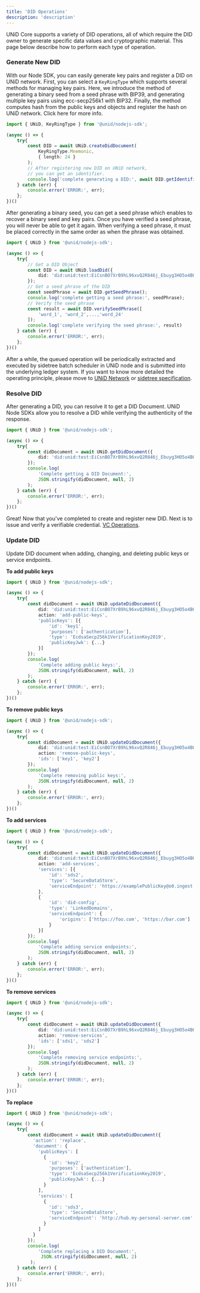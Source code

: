 ```yaml
---
title: 'DID Operations'
description: 'description'
---
```


UNiD Core supports a variety of DID operations, all of which require the DID owner to generate specific data values and cryptographic material. This page below describe how to perform each type of operation.

### Generate New DID

With our Node SDK, you can easily generate key pairs and register a DID on UNiD network. First, you can select a `KeyRingType` which supports several methods for managing key pairs. Here, we introduce the method of generating a binary seed from a seed phrase with BIP39, and generating multiple key pairs using ecc-secp256k1 with BIP32. Finally, the method computes hash from the public keys and objects and register the hash on UNiD network. Click here for more info.

```ts
import { UNiD, KeyRingType } from '@unid/nodejs-sdk';

(async () => {
	try{
	    const DID = await UNiD.createDidDocument(
			KeyRingType.Mnemonic,
			{ length: 24 }
		);
		// After registering new DID on UNiD network,
		// you can get an identifier.
		console.log('complete generating a DID:', await DID.getIdentifier());
	} catch (err) {
	    console.error('ERROR:', err);
	};
})()
```

After generating a binary seed, you can get a seed phrase which enables to recover a binary seed and key pairs. Once you have verified a seed phrase, you will never be able to get it again. When verifying a seed phrase, it must be placed correctly in the same order as when the phrase was obtained.

```ts
import { UNiD } from '@unid/nodejs-sdk';

(async () => {
    try{
		// Get a DID Object
        const DID = await UNiD.loadDid({
    		did: 'did:unid:test:EiCsnBO7XrB9hL96xvQ2R846j_Ebuyg3HO5o4BOSoU7ffg'
    	});
		// Get a seed phrase of the DID
        const seedPhrase = await DID.getSeedPhrase();
        console.log('complete getting a seed phrase:', seedPhrase);
		// Verify the seed phrase
		const result = await DID.verifySeedPhrase([
			'word_1', 'word_2',...,'word_24'
		]);
	    console.log('complete verifying the seed phrase:', result)
	} catch (err) {
	    console.error('ERROR:', err);
	};
})()
```

After a while, the queued operation will be periodically extracted and executed by sidetree batch scheduler in UNiD node and is submitted into the underlying ledger system. If you want to know more detailed the operating principle, please move to [UNiD Network](../unid#unid-network) or [sidetree specification](https://identity.foundation/sidetree/spec/).

### Resolve DID

After generating a DID, you can resolve it to get a DID Document. UNiD Node SDKs allow you to resolve a DID while verifying the authenticity of the response.

```ts
import { UNiD } from '@unid/nodejs-sdk';

(async () => {
	try{
		const didDocument = await UNiD.getDidDocument({
			did: 'did:unid:test:EiCsnBO7XrB9hL96xvQ2R846j_Ebuyg3HO5o4BOSoU7ffg'
		});
		console.log(
			'Complete getting a DID Document:',
			JSON.stringify(didDocument, null, 2)
		);
	} catch (err) {
	    console.error('ERROR:', err);
	};
})()
```

Great! Now that you've completed to create and register new DID. Next is to issue and verify a verifiable credential. [VC Operations](../2-verifiable-credential).

### Update DID

Update DID document when adding, changing, and deleting public keys or service endpoints.

**To add public keys**
```ts
import { UNiD } from '@unid/nodejs-sdk';

(async () => {
	try{
		const didDocument = await UNiD.updateDidDocument({
			did: 'did:unid:test:EiCsnBO7XrB9hL96xvQ2R846j_Ebuyg3HO5o4BOSoU7ffg',
			action: 'add-public-keys',
			'publicKeys': [{
		    	'id': 'key1',
				'purposes': ['authentication'],
				'type': 'EcdsaSecp256k1VerificationKey2019',
				'publicKeyJwk': {...}
			}]
		});
		console.log(
			'Complete adding public keys:',
			JSON.stringify(didDocument, null, 2)
		);
	} catch (err) {
	    console.error('ERROR:', err);
	};
})()
```

**To remove public keys**
```ts
import { UNiD } from '@unid/nodejs-sdk';

(async () => {
	try{
		const didDocument = await UNiD.updateDidDocument({
			did: 'did:unid:test:EiCsnBO7XrB9hL96xvQ2R846j_Ebuyg3HO5o4BOSoU7ffg',
			action: 'remove-public-keys',
			'ids': ['key1', 'key2']
		});
		console.log(
			'Complete removing public keys:',
			JSON.stringify(didDocument, null, 2)
		);
	} catch (err) {
	    console.error('ERROR:', err);
	};
})()
```

**To add services**
```ts
import { UNiD } from '@unid/nodejs-sdk';

(async () => {
	try{
		const didDocument = await UNiD.updateDidDocument({
			did: 'did:unid:test:EiCsnBO7XrB9hL96xvQ2R846j_Ebuyg3HO5o4BOSoU7ffg',
			action: 'add-services',
			'services': [{
				'id': 'sds2',
				'type': 'SecureDataStore',
				'serviceEndpoint': 'https://examplePublicKey@o0.ingest.sds.unid.plus/'
			},
			{
				'id': 'did-config',
				'type': 'LinkedDomains',
				'serviceEndpoint': {
					'origins': ['https://foo.com', 'https://bar.com']
				}
			}]
		});
		console.log(
			'Complete adding service endpoints:',
			JSON.stringify(didDocument, null, 2)
		);
	} catch (err) {
	    console.error('ERROR:', err);
	};
})()
```

**To remove services**
```ts
import { UNiD } from '@unid/nodejs-sdk';

(async () => {
	try{
		const didDocument = await UNiD.updateDidDocument({
			did: 'did:unid:test:EiCsnBO7XrB9hL96xvQ2R846j_Ebuyg3HO5o4BOSoU7ffg',
			action: 'remove-services',
			'ids': ['sds1', 'sds2']
		});
		console.log(
			'Complete removing service endpoints:',
			JSON.stringify(didDocument, null, 2)
		);
	} catch (err) {
	    console.error('ERROR:', err);
	};
})()
```

**To replace**
```ts
import { UNiD } from '@unid/nodejs-sdk';

(async () => {
	try{
		const didDocument = await UNiD.updateDidDocument({
		  'action': 'replace',
		  'document': {
		    'publicKeys': [
		      {
		        'id': 'key2',
		        'purposes': ['authentication'],
		        'type': 'EcdsaSecp256k1VerificationKey2019',
		        'publicKeyJwk': {...}
		      }
		    ],
		    'services': [
		      {
		        'id': 'sds3',
		        'type': 'SecureDataStore',
		        'serviceEndpoint': 'http://hub.my-personal-server.com'
		      }
		    ]
		  }
		});
		console.log(
			'Complete replacing a DID Document:',
			 JSON.stringify(didDocument, null, 2)
		 );
	} catch (err) {
	    console.error('ERROR:', err);
	};
})()
```
